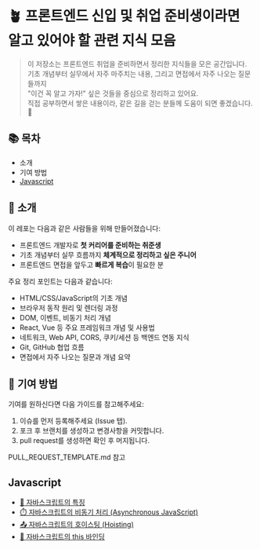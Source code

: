 # 🪴 프론트엔드 신입 및 취업 준비생이라면 알고 있어야 할 관련 지식 모음

> 이 저장소는 프론트엔드 취업을 준비하면서 정리한 지식들을 모은 공간입니다.  
> 기초 개념부터 실무에서 자주 마주치는 내용, 그리고 면접에서 자주 나오는 질문들까지  
> "이건 꼭 알고 가자!" 싶은 것들을 중심으로 정리하고 있어요.  
> 직접 공부하면서 쌓은 내용이라, 같은 길을 걷는 분들께 도움이 되면 좋겠습니다. 🙌

## 📚 목차

- 소개
- 기여 방법
- [Javascript](#javascript)

## 👋 소개

이 레포는 다음과 같은 사람들을 위해 만들어졌습니다:

- 프론트엔드 개발자로 **첫 커리어를 준비하는 취준생**
- 기초 개념부터 실무 흐름까지 **체계적으로 정리하고 싶은 주니어**
- 프론트엔드 면접을 앞두고 **빠르게 복습**이 필요한 분

주요 정리 포인트는 다음과 같습니다:

- HTML/CSS/JavaScript의 기초 개념
- 브라우저 동작 원리 및 렌더링 과정
- DOM, 이벤트, 비동기 처리 개념
- React, Vue 등 주요 프레임워크 개념 및 사용법
- 네트워크, Web API, CORS, 쿠키/세션 등 백엔드 연동 지식
- Git, GitHub 협업 흐름
- 면접에서 자주 나오는 질문과 개념 요약

## 🤝 기여 방법

기여를 원하신다면 다음 가이드를 참고해주세요:

1. 이슈를 먼저 등록해주세요 (Issue 탭).
2. 포크 후 브랜치를 생성하고 변경사항을 커밋합니다.
3. pull request를 생성하면 확인 후 머지됩니다.

PULL_REQUEST_TEMPLATE.md 참고

## Javascript

- [📌 자바스크립트의 특징](Note/javascript/characteristics.md)
- [⏱️ 자바스크립트의 비동기 처리 (Asynchronous JavaScript)](Note/javascript/async.md)
- [📤 자바스크립트의 호이스팅 (Hoisting)](Note/javascript/hoisting.md)
- [🔗 자바스크립트의 this 바인딩](Note/javascript/this-binding.md)
